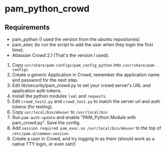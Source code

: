pam_python_crowd
================

Requirements
------------

* pam_python (I used the version from the ubuntu repositories)
* pam_exec (to run the script to add the user when they login the first time).
* Atlassian Crowd 2.1 (That's the version I used).

1. Copy `usr/share/pam-configs/pam_config_python` into `/usr/share/pam-configs`
1. Create a generic Application in Crowd, remember the application name and password for the next step.
1. Edit lib/security/pam_crowd.py to set your crowd server's URL and application auth tokens.
1. Install the python modules `lxml` and `requests`.
1. Edit `crowd_test2.py` and `crowd_test.py` to match the server url and auth tokens (for testing).
1. Copy `usr/local/bin/mkuser` to `/usr/local/bin`
2. Run `pam-auth-update` and enable "PAM_Python Module with pam_crowd.py".  Save the config.
1. Add `session required pam_exec.so /usr/local/bin/mkuser` to the top of `/etc/pam.d/common-session`
1. Create a user in Crowd, and try logging in as them (should work as a native TTY login, or even ssh!)

